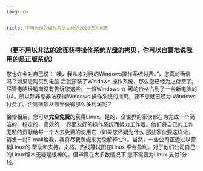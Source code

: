 ```yaml
---
lang: cn


title: 不用为你的操作系统支付近2000元人民币
---
```


<h3>（更不用以非法的途径获得操作系统光盘的拷贝，你可以自豪地说我用的是正版系统）</h3>

您也许会对自己说：“噢，我从未对我的Windows操作系统付费。”，您真的确信吗？如果您购买到电脑
后就预装了Windows 操作系统，那么您已经为之付费了。尽管电脑经销商没有告诉您这些。一份Windows 许
可的价格占到了一台新电脑的1/4。所以除非您非法获得Windows 操作系统的拷贝，要不您就已经为 Windows
付费了。否则微软从哪里获得那么多利润呢？

恰恰相反，您可以<b>完全免费</b>的获得Linux。是的，全世界的家伙都在为完成一个简洁的、稳定的、高效的
，界面友好的操作系统而努力工作着。他们将自己的工作无私的贡献给每一个人去免费的使用它（如果您怀疑为什么
那些家伙要这样做，请发一封E-mail给我，我将尽我所能来为您解释^_^）。当然，一些公司正通过以营销Linux的
帮助和支持，文档，热线等试图在Linux 平台盈利。对于他们公司自己的Linux版本无疑是很棒的。但毕竟在大多数情况下
您不需要为Linux 支付1分钱。




